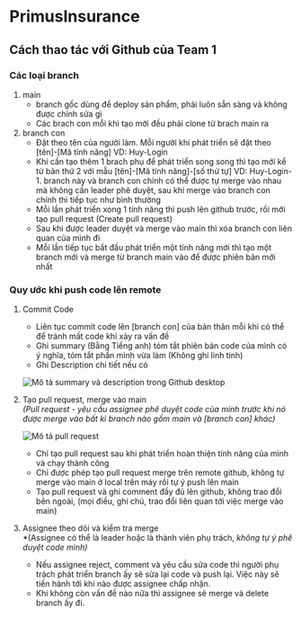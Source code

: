 # PrimusInsurance

## Cách thao tác với Github của Team 1<br>

### Các loại branch
1. main
   - branch gốc dùng để deploy sản phẩm, phải luôn sẵn sàng và không được chỉnh sửa gì
   - Các brach con mỗi khi tạo mới đều phải clone từ brach main ra
2. branch con
   - Đặt theo tên của người làm. Mỗi người khi phát triển sẽ đặt theo [tên]-[Mã tính năng] VD: Huy-Login
   - Khi cần tạo thêm 1 brach phụ để phát triển song song thì tạo mới kể từ bản thứ 2 với mẫu [tên]-[Mã tính năng]-[số thứ tự] VD: Huy-Login-1. branch này và branch con chính có thể được tự merge vào nhau mà không cần leader phê duyệt, sau khi merge vào branch con chính thì tiếp tục như bình thường
   - Mỗi lần phát triển xong 1 tính năng thì push lên github trước, rồi mới tạo pull request (Create pull request)
   - Sau khi được leader duyệt và merge vào main thì xóa branch con liên quan của mình đi
   - Mỗi lần tiếp tục bắt đầu phát triển một tính năng mới thì tạo một branch mới và merge từ branch main vào để được phiên bản mới nhất

### Quy ước khi push code lên remote
1. Commit Code
   - Liên tục commit code lên [branch con] của bản thân mỗi khi có thể để tránh mất code khi xảy ra vấn đề
   - Ghi summary (Bằng Tiếng anh) tóm tắt phiên bản code của mình có ý nghĩa, tóm tắt phần mình vừa làm (Không ghi linh tinh) 
   - Ghi Description chi tiết nếu có <br> 
  
    ![Mô tả summary và description trong Github desktop](https://i.ibb.co/WtNzYNY/image.png)

1. Tạo pull request, merge vào main<br>
   *(Pull request - yêu cầu assignee phê duyệt code của mình trước khi nó được merge vào bất kì branch nào gồm main và [branch con] khác)*

   ![Mô tả pull request](https://i.ibb.co/LJm9V6z/image.png)
   
   - Chỉ tạo pull request sau khi phát triển hoàn thiện tính năng của mình và chạy thành công
   - Chỉ được phép tạo pull request merge trên remote github, không tự merge vào main ở local trên máy rồi tự ý push lên main
   - Tạo pull request và ghi comment đầy đủ lên github, không trao đổi bên ngoài, (mọi điều, ghi chú, trao đổi liên quan tới việc merge vào main)
2. Assignee theo dõi và kiểm tra merge<br>
   *(Assignee có thể là leader hoặc là thành viên phụ trách, *không tự ý phê duyệt code mình)*
   - Nếu assignee reject, comment và yêu cầu sửa code thì người phụ trách phát triển branch ấy sẽ sửa lại code và push lại. Việc này sẽ tiến hành tới khi nào được assignee chấp nhận.
   - Khi không còn vấn đề nào nữa thì assignee sẽ merge và delete branch ấy đi.

